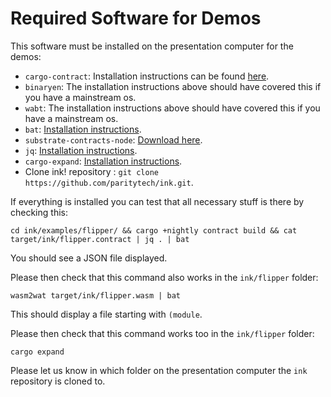 # Required Software for Demos

This software must be installed on the presentation computer
for the demos:

- `cargo-contract`: Installation instructions can be found [here](https://github.com/paritytech/cargo-contract#installation).
- `binaryen`: The installation instructions above should have covered this if you have a mainstream os.
- `wabt`: The installation instructions above should have covered this if you have a mainstream os.
- `bat`: [Installation instructions](https://github.com/sharkdp/bat#installation).
- `substrate-contracts-node`: [Download here](https://github.com/paritytech/substrate-contracts-node/releases).
- `jq`: [Installation instructions](https://stedolan.github.io/jq/download).
- `cargo-expand`: [Installation instructions](https://github.com/dtolnay/cargo-expand#installation).
- Clone ink! repository : `git clone https://github.com/paritytech/ink.git`.

If everything is installed you can test that all necessary stuff is there by checking this:

```
cd ink/examples/flipper/ && cargo +nightly contract build && cat target/ink/flipper.contract | jq . | bat
```

You should see a JSON file displayed.

Please then check that this command also works in the `ink/flipper` folder:

```
wasm2wat target/ink/flipper.wasm | bat
```

This should display a file starting with `(module`.

Please then check that this command works too in the `ink/flipper` folder:

```
cargo expand
```

Please let us know in which folder on the presentation computer
the `ink` repository is cloned to.
